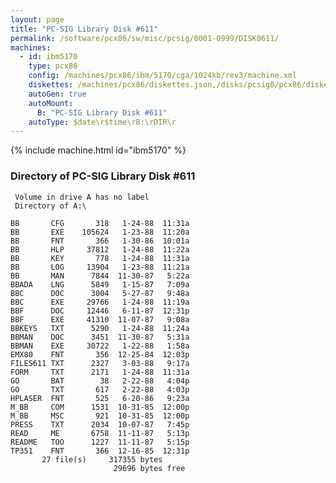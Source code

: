 ```yaml
---
layout: page
title: "PC-SIG Library Disk #611"
permalink: /software/pcx86/sw/misc/pcsig/0001-0999/DISK0611/
machines:
  - id: ibm5170
    type: pcx86
    config: /machines/pcx86/ibm/5170/cga/1024kb/rev3/machine.xml
    diskettes: /machines/pcx86/diskettes.json,/disks/pcsig0/pcx86/diskettes.json
    autoGen: true
    autoMount:
      B: "PC-SIG Library Disk #611"
    autoType: $date\r$time\rB:\rDIR\r
---
```


{% include machine.html id="ibm5170" %}

### Directory of PC-SIG Library Disk #611

     Volume in drive A has no label
     Directory of A:\

    BB       CFG       318   1-24-88  11:31a
    BB       EXE    105624   1-23-88  11:20a
    BB       FNT       366   1-30-86  10:01a
    BB       HLP     37812   1-24-88  11:22a
    BB       KEY       778   1-24-88  11:31a
    BB       LOG     13904   1-23-88  11:21a
    BB       MAN      7844  11-30-87   5:22a
    BBADA    LNG      5849   1-15-87   7:09a
    BBC      DOC      3004   5-27-87   9:48a
    BBC      EXE     29766   1-24-88  11:19a
    BBF      DOC     12446   6-11-87  12:31p
    BBF      EXE     41310  11-07-87   9:08a
    BBKEYS   TXT      5290   1-24-88  11:24a
    BBMAN    DOC      3451  11-30-87   5:31a
    BBMAN    EXE     30722   1-22-88   1:58a
    EMX80    FNT       356  12-25-84  12:03p
    FILES611 TXT      2327   3-03-88   9:17a
    FORM     TXT      2171   1-24-88  11:31a
    GO       BAT        38   2-22-88   4:04p
    GO       TXT       617   2-22-88   4:03p
    HPLASER  FNT       525   6-20-86   9:23a
    M_BB     COM      1531  10-31-85  12:00p
    M_BB     MSC       921  10-31-85  12:00p
    PRESS    TXT      2034  10-07-87   7:45p
    READ     ME       6758  11-11-87   5:13p
    README   TOO      1227  11-11-87   5:15p
    TP351    FNT       366  12-16-85  12:31p
           27 file(s)     317355 bytes
                           29696 bytes free
